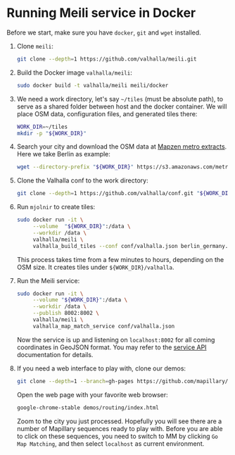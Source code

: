 # Running Meili service in Docker

Before we start, make sure you have `docker`, `git` and `wget`
installed.

1. Clone `meili`:
   ```sh
   git clone --depth=1 https://github.com/valhalla/meili.git
   ```

2. Build the Docker image `valhalla/meili`:
   ```sh
   sudo docker build -t valhalla/meili meili/docker
   ```

3. We need a work directory, let's say `~/tiles` (must be absolute
   path), to serve as a shared folder between host and the docker
   container. We will place OSM data, configuration files, and
   generated tiles there:

   ```sh
   WORK_DIR=~/tiles
   mkdir -p "${WORK_DIR}"
   ```

4. Search your city and download the OSM data at
   [Mapzen metro extracts](https://mapzen.com/data/metro-extracts/). Here
   we take Berlin as example:
    ```sh
   wget --directory-prefix "${WORK_DIR}" https://s3.amazonaws.com/metro-extracts.mapzen.com/berlin_germany.osm.pbf
   ```

5. Clone the Valhalla conf to the work directory:
   ```sh
   git clone --depth=1 https://github.com/valhalla/conf.git "${WORK_DIR}/conf"
   ```

6. Run `mjolnir` to create tiles:
   ```sh
   sudo docker run -it \
        --volume  "${WORK_DIR}":/data \
        --workdir /data \
        valhalla/meili \
        valhalla_build_tiles --conf conf/valhalla.json berlin_germany.osm.pbf
   ```

   This process takes time from a few minutes to hours, depending on
   the OSM size. It creates tiles under `${WORK_DIR}/valhalla`.

7. Run the Meili service:

   ```sh
   sudo docker run -it \
        --volume "${WORK_DIR}":/data \
        --workdir /data \
        --publish 8002:8002 \
        valhalla/meili \
        valhalla_map_match_service conf/valhalla.json
   ```

   Now the service is up and listening on `localhost:8002` for all
   coming coordinates in GeoJSON format. You may refer to the
   [service API](https://github.com/valhalla/meili/blob/master/docs/service_api.md)
   documentation for details.

8. If you need a web interface to play with, clone our demos:
   ```sh
   git clone --depth=1 --branch=gh-pages https://github.com/mapillary/demos.git
   ```

   Open the web page with your favorite web browser:
   ```sh
   google-chrome-stable demos/routing/index.html
   ```

   Zoom to the city you just processed. Hopefully you will see there
   are a number of Mapillary sequences ready to play with. Before you
   are able to click on these sequences, you need to switch to MM by
   clicking `Go Map Matching`, and then select `localhost` as current
   environment.
